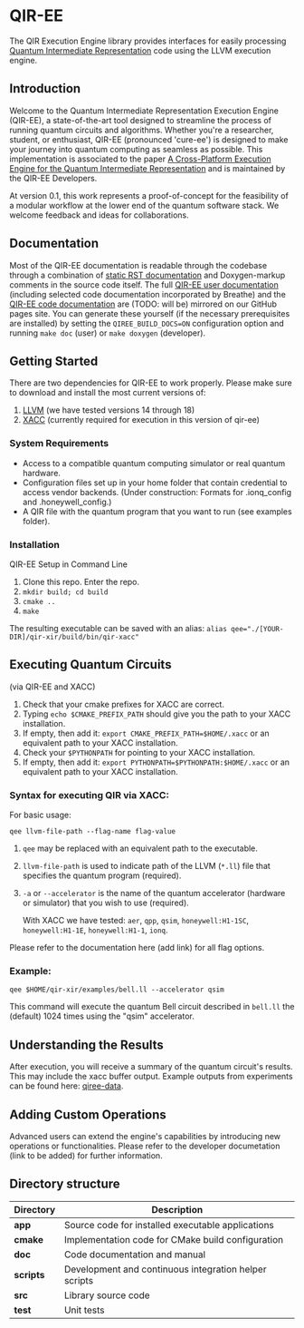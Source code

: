 # QIR-EE

The QIR Execution Engine library provides interfaces for easily processing
[Quantum Intermediate
Representation](https://github.com/qir-alliance/qir-spec/) code using the LLVM
execution engine.

## Introduction

Welcome to the Quantum Intermediate Representation Execution Engine (QIR-EE), a
state-of-the-art tool designed to streamline the process of running quantum
circuits and algorithms. Whether you're a researcher, student, or enthusiast,
QIR-EE (pronounced 'cure-ee') is designed to make your journey into quantum
computing as seamless as possible. This implementation is associated to the
paper [A Cross-Platform Execution Engine for the Quantum Intermediate
Representation](https://doi.org/10.48550/arXiv.2404.14299) and is maintained by
the QIR-EE Developers.

At version 0.1, this work represents a proof-of-concept for the feasibility of
a modular workflow at the lower end of the quantum software stack. We welcome
feedback and ideas for collaborations.

## Documentation

Most of the QIR-EE documentation is readable through the codebase through a
combination of [static RST documentation](doc/index.rst) and Doxygen-markup
comments in the source code itself. The full [QIR-EE user
documentation][user-docs] (including selected code documentation incorporated
by Breathe) and the [QIR-EE code documentation][dev-docs] are (TODO: will
be) mirrored on
our GitHub pages site. You can generate these yourself (if the necessary
prerequisites are installed) by
setting the `QIREE_BUILD_DOCS=ON` configuration option and running `make
doc` (user) or `make doxygen` (developer).

[user-docs]: https://ornl-qci.github.io/qir-ee/user/index.html
[dev-docs]: https://ornl-qci.github.io/qir-ee/dev/index.html

## Getting Started

There are two dependencies for QIR-EE to work properly. Please make sure to
download and install the most current versions of:
1. [LLVM](https://releases.llvm.org/) (we have tested versions 14 through 18)
2. [XACC](https://xacc.readthedocs.io/en/latest/install.html) (currently
   required for execution in this version of qir-ee)

### System Requirements

- Access to a compatible quantum computing simulator or real quantum hardware.
- Configuration files set up in your home folder that contain credential to
  access vendor backends. (Under construction: Formats for .ionq_config and
  .honeywell_config.)
- A QIR file with the quantum program that you want to run (see examples folder).

### Installation

QIR-EE Setup in Command Line

1. Clone this repo. Enter the repo.
2. `mkdir build; cd build`
3. `cmake ..`
4. `make`

The resulting executable can be saved with an alias: `alias qee="./[YOUR-DIR]/qir-xir/build/bin/qir-xacc"`

## Executing Quantum Circuits
(via QIR-EE and XACC)

1. Check that your cmake prefixes for XACC are correct.
2. Typing `echo $CMAKE_PREFIX_PATH` should give you the path to your XACC
   installation.
3. If empty, then add it: `export CMAKE_PREFIX_PATH=$HOME/.xacc` or an
   equivalent path to your XACC installation.
4. Check your `$PYTHONPATH` for pointing to your XACC installation.
5. If empty, then add it: `export PYTHONPATH=$PYTHONPATH:$HOME/.xacc` or an
   equivalent path to your XACC installation.

### Syntax for executing QIR via XACC:

For basic usage:

```
qee llvm-file-path --flag-name flag-value
```
1. `qee` may be replaced with an equivalent path to the executable.
2. `llvm-file-path` is used to indicate path of the LLVM (`*.ll`) file that
   specifies the quantum program (required).
3. `-a` or `--accelerator` is the name of the quantum accelerator (hardware or
   simulator) that you wish to use (required).

   With XACC we have tested: `aer`, `qpp`, `qsim`, `honeywell:H1-1SC`, `honeywell:H1-1E`, `honeywell:H1-1`, `ionq`.

Please refer to the documentation here (add link) for all flag options.

### Example:

```
qee $HOME/qir-xir/examples/bell.ll --accelerator qsim
```

This command will execute the quantum Bell circuit described in `bell.ll` the
(default) 1024 times using the "qsim" accelerator.

## Understanding the Results

After execution, you will receive a summary of the quantum circuit's results.
This may include the xacc buffer output. Example outputs from experiments can
be found here: [qiree-data](https://github.com/wongey/qiree-data).

## Adding Custom Operations

Advanced users can extend the engine's capabilities by introducing new
operations or functionalities. Please refer to the developer documetation (link
to be added) for further information.

## Directory structure

| **Directory** | **Description**                                       |
| ------------- | ---------------                                       |
| **app**       | Source code for installed executable applications     |
| **cmake**     | Implementation code for CMake build configuration     |
| **doc**       | Code documentation and manual                         |
| **scripts**   | Development and continuous integration helper scripts |
| **src**       | Library source code                                   |
| **test**      | Unit tests                                            |

